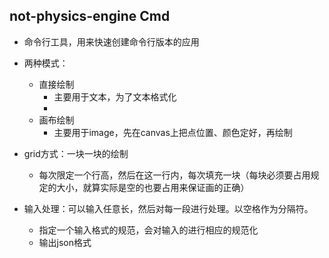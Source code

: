 ## not-physics-engine Cmd 
- 命令行工具，用来快速创建命令行版本的应用
- 两种模式：
  - 直接绘制
    - 主要用于文本，为了文本格式化
    - 
  - 画布绘制
    - 主要用于image，先在canvas上把点位置、颜色定好，再绘制

- grid方式：一块一块的绘制
  - 每次限定一个行高，然后在这一行内，每次填充一块（每块必须要占用规定的大小，就算实际是空的也要占用来保证画的正确）  

- 输入处理：可以输入任意长，然后对每一段进行处理。以空格作为分隔符。
  - 指定一个输入格式的规范，会对输入的进行相应的规范化
  - 输出json格式

